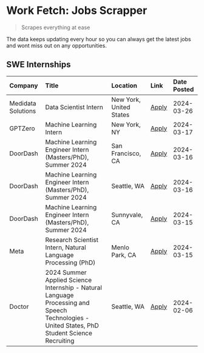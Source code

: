 # Work Fetch: Jobs Scrapper
> Scrapes everything at ease

The data keeps updating every hour so you can always get the latest jobs and wont miss out on any opportunities.

## SWE Internships
<!--START_SECTION:workfetch-->
| Company            | Title                                                                                                                                        | Location                | Link                                                                                                                                                                                                                                                                                                                                                 | Date Posted   |
|:-------------------|:---------------------------------------------------------------------------------------------------------------------------------------------|:------------------------|:-----------------------------------------------------------------------------------------------------------------------------------------------------------------------------------------------------------------------------------------------------------------------------------------------------------------------------------------------------|:--------------|
| Medidata Solutions | Data Scientist Intern                                                                                                                        | New York, United States | [Apply](https://www.linkedin.com/jobs/view/data-scientist-intern-at-medidata-solutions-3810253704?position=9&pageNum=0&refId=RWSRydxghmMxkCGlYz5g6Q%3D%3D&trackingId=gkLzIEIpJHbGTwVQZ9Sm6A%3D%3D&trk=public_jobs_jserp-result_search-card)                                                                                                          | 2024-03-26    |
| GPTZero            | Machine Learning Intern                                                                                                                      | New York, NY            | [Apply](https://www.linkedin.com/jobs/view/machine-learning-intern-at-gptzero-3860723963?position=8&pageNum=0&refId=RWSRydxghmMxkCGlYz5g6Q%3D%3D&trackingId=KvHUh97Xdkf2Chc4N7JzOA%3D%3D&trk=public_jobs_jserp-result_search-card)                                                                                                                   | 2024-03-17    |
| DoorDash           | Machine Learning Engineer Intern (Masters/PhD), Summer 2024                                                                                  | San Francisco, CA       | [Apply](https://www.linkedin.com/jobs/view/machine-learning-engineer-intern-masters-phd-summer-2024-at-doordash-3736457737?position=3&pageNum=0&refId=RWSRydxghmMxkCGlYz5g6Q%3D%3D&trackingId=v1gHJMbl7KR3sOgbtR8REA%3D%3D&trk=public_jobs_jserp-result_search-card)                                                                                 | 2024-03-16    |
| DoorDash           | Machine Learning Engineer Intern (Masters/PhD), Summer 2024                                                                                  | Seattle, WA             | [Apply](https://www.linkedin.com/jobs/view/machine-learning-engineer-intern-masters-phd-summer-2024-at-doordash-3736455966?position=4&pageNum=0&refId=RWSRydxghmMxkCGlYz5g6Q%3D%3D&trackingId=cVljiS14i0g9U3LK4WaM6w%3D%3D&trk=public_jobs_jserp-result_search-card)                                                                                 | 2024-03-16    |
| DoorDash           | Machine Learning Engineer Intern (Masters/PhD), Summer 2024                                                                                  | Sunnyvale, CA           | [Apply](https://www.linkedin.com/jobs/view/machine-learning-engineer-intern-masters-phd-summer-2024-at-doordash-3736454973?position=2&pageNum=0&refId=RWSRydxghmMxkCGlYz5g6Q%3D%3D&trackingId=Av0JHE8nD9ipzPy2ztGBaA%3D%3D&trk=public_jobs_jserp-result_search-card)                                                                                 | 2024-03-15    |
| Meta               | Research Scientist Intern, Natural Language Processing (PhD)                                                                                 | Menlo Park, CA          | [Apply](https://www.linkedin.com/jobs/view/research-scientist-intern-natural-language-processing-phd-at-meta-3858718375?position=10&pageNum=0&refId=RWSRydxghmMxkCGlYz5g6Q%3D%3D&trackingId=TuGnXJx1rQiUF1fdvmKkFw%3D%3D&trk=public_jobs_jserp-result_search-card)                                                                                   | 2024-03-15    |
| Doctor             | 2024 Summer Applied Science Internship - Natural Language Processing and Speech Technologies - United States, PhD Student Science Recruiting | Seattle, WA             | [Apply](https://www.linkedin.com/jobs/view/2024-summer-applied-science-internship-natural-language-processing-and-speech-technologies-united-states-phd-student-science-recruiting-at-doctor-3819405754?position=11&pageNum=0&refId=RWSRydxghmMxkCGlYz5g6Q%3D%3D&trackingId=E%2Bkif0e6cuWg6PhBRyhvuQ%3D%3D&trk=public_jobs_jserp-result_search-card) | 2024-02-06    |
<!--END_SECTION:workfetch-->
